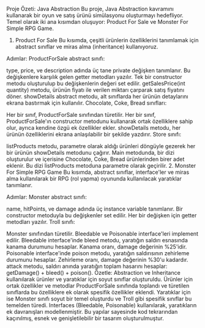Proje Özeti: Java Abstraction
Bu proje, Java Abstraction kavramını kullanarak bir oyun ve satış ürünü simülasyonu oluşturmayı hedefliyor. Temel olarak iki ana kısımdan oluşuyor: Product For Sale ve Monster For Simple RPG Game.

1. Product For Sale
Bu kısımda, çeşitli ürünlerin özelliklerini tanımlamak için abstract sınıflar ve miras alma (inheritance) kullanıyoruz.

Adımlar:
ProductForSale abstract sınıfı:

type, price, ve description adında üç tane private değişken tanımlanır.
Bu değişkenlere karşılık gelen getter metodları yazılır.
Tek bir constructor metodu oluşturulup bu değişkenlerin değeri set edilir.
getSalesPrice(int quantity) metodu, ürünün fiyatı ile verilen miktarı çarparak satış fiyatını döner.
showDetails abstract metodu, alt sınıflarda her ürünün detaylarını ekrana bastırmak için kullanılır.
Chocolate, Coke, Bread sınıfları:

Her bir sınıf, ProductForSale sınıfından türetilir.
Her bir sınıf, ProductForSale'ın constructor metodunu kullanarak ortak özelliklere sahip olur, ayrıca kendine özgü ek özellikler ekler.
showDetails metodu, her ürünün özelliklerini ekrana anlaşılabilir bir şekilde yazdırır.
Store sınıfı:

listProducts metodu, parametre olarak aldığı ürünleri döngüyle gezerek her bir ürünün showDetails metodunu çağırır.
Main metodunda, bir dizi oluşturulur ve içerisine Chocolate, Coke, Bread ürünlerinden birer adet eklenir. Bu dizi listProducts metoduna parametre olarak geçirilir.
2. Monster For Simple RPG Game
Bu kısımda, abstract sınıflar, interface'ler ve miras alma kullanılarak bir RPG (rol yapma) oyununda kullanılacak yaratıklar tanımlanır.

Adımlar:
Monster abstract sınıfı:

name, hitPoints, ve damage adında üç instance variable tanımlanır.
Bir constructor metoduyla bu değişkenler set edilir.
Her bir değişken için getter metodları yazılır.
Troll sınıfı:

Monster sınıfından türetilir.
Bleedable ve Poisonable interface'leri implement edilir.
Bleedable interface'inde bleed metodu, yaratığın saldırı esnasında kanama durumunu hesaplar. Kanama oranı, damage değerinin %25'idir.
Poisonable interface'inde poison metodu, yaratığın saldırısının zehirleme durumunu hesaplar. Zehirleme oranı, damage değerinin %30'u kadardır.
attack metodu, saldırı anında yaratığın toplam hasarını hesaplar: getDamage() + bleed() + poison().
Özetle:
Abstraction ve Inheritance kullanılarak ürünler ve yaratıklar için soyut sınıflar oluşturuldu.
Ürünler için ortak özellikler ve metodlar ProductForSale sınıfında toplandı ve türetilen sınıflarda bu özelliklere ek olarak spesifik özellikler eklendi.
Yaratıklar için ise Monster sınıfı soyut bir temel oluşturdu ve Troll gibi spesifik sınıflar bu temelden türedi.
Interfaces (Bleedable, Poisonable) kullanılarak, yaratıkların ek davranışları modellenmiştir.
Bu yapılar sayesinde kod tekrarından kaçınılmış, esnek ve genişletilebilir bir tasarım oluşturulmuştur.

